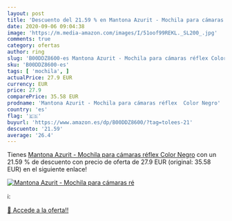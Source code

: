 ```yaml
---
layout: post
title: 'Descuento del 21.59 % en Mantona Azurit - Mochila para cámaras ré'
date: 2020-09-06 09:04:38
image: 'https://m.media-amazon.com/images/I/51oof99REKL._SL200_.jpg'
comments: true
category: ofertas
author: ring
slug: 'B00DDZ8600-es Mantona Azurit - Mochila para cámaras réflex Color Negro'
sku: 'B00DDZ8600-es'
tags: [ 'mochila', ]
actualPrice: 27.9 EUR
currency: EUR
price: 27.9
comparePrice: 35.58 EUR
prodname: 'Mantona Azurit - Mochila para cámaras réflex  Color Negro'
country: 'es'
flag: '🇪🇸'
buyurl: 'https://www.amazon.es/dp/B00DDZ8600/?tag=tolees-21'
descuento: '21.59'
average: '26.4'
---
```


Tienes [Mantona Azurit - Mochila para cámaras réflex  Color Negro](https://www.amazon.es/dp/B00DDZ8600/?tag=tolees-21) con un 21.59 % de descuento con precio de oferta de 27.9 EUR (original: 35.58 EUR) en el siguiente enlace!

[![Mantona Azurit - Mochila para cámaras ré](https://m.media-amazon.com/images/I/51oof99REKL._SL200_.jpg)](https://www.amazon.es/dp/B00DDZ8600/?tag=tolees-21)

ℹ️:


[🛒 Accede a la oferta!!](https://www.amazon.es/dp/B00DDZ8600/?tag=tolees-21)
